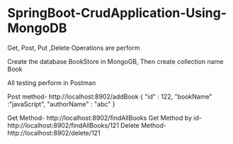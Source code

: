 # SpringBoot-CrudApplication-Using-MongoDB
Get, Post, Put ,Delete Operations are perform

Create the database BookStore in MongoGB, Then create collection name Book

All testing perform in  Postman

Post method- http://localhost:8902/addBook
 {
"id"  : 122,
"bookName"  :"javaScript",
"authorName" : "abc"
}

Get Method- http://localhost:8902/findAllBooks
Get Method by id- http://localhost:8902/findAllBooks/121
Delete Method- http://localhost:8902/delete/121

